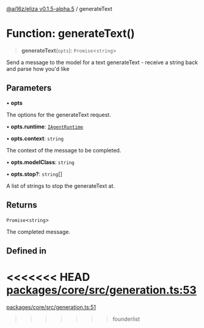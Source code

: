 [@ai16z/eliza v0.1.5-alpha.5](../index.md) / generateText

# Function: generateText()

> **generateText**(`opts`): `Promise`\<`string`\>

Send a message to the model for a text generateText - receive a string back and parse how you'd like

## Parameters

• **opts**

The options for the generateText request.

• **opts.runtime**: [`IAgentRuntime`](../interfaces/IAgentRuntime.md)

• **opts.context**: `string`

The context of the message to be completed.

• **opts.modelClass**: `string`

• **opts.stop?**: `string`[]

A list of strings to stop the generateText at.

## Returns

`Promise`\<`string`\>

The completed message.

## Defined in

<<<<<<< HEAD
[packages/core/src/generation.ts:53](https://github.com/ai16z/eliza/blob/main/packages/core/src/generation.ts#L53)
=======
[packages/core/src/generation.ts:51](https://github.com/konstantine25b/eliza/blob/main/packages/core/src/generation.ts#L51)
>>>>>>> founderlist
